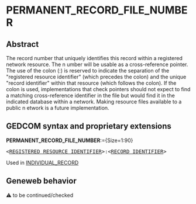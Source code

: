 ﻿# PERMANENT_RECORD_FILE_NUMBER
## Abstract
The record number that uniquely identifies this record within a registered network resource. The
n umber will be usable as a cross-reference pointer. The use of the colon (:) is reserved to indicate the
separation of the "registered resource identifier" (which precedes the colon) and the unique "record
identifier" within that resource (which follows the colon). If the colon is used, implementations that
check pointers should not expect to find a matching cross-reference identifier in the file but
would find it in the indicated database within a network. Making resource files available to a public
n etwork is a future implementation.


## GEDCOM syntax and proprietary extensions

**PERMANENT_RECORD_FILE_NUMBER**:={Size=1:90}
<pre>
&lt;<a href=Ged.REGISTERED_RESOURCE_IDENTIFIER.md>REGISTERED_RESOURCE_IDENTIFIER</a>&gt;:&lt;<a href=Ged.RECORD_IDENTIFIER.md>RECORD_IDENTIFIER</a>&gt;
</pre>
Used in <a href=Ged.INDIVIDUAL_RECORD.md>INDIVIDUAL_RECORD</a><br />


## Geneweb behavior



:warning: to be continued/checked

